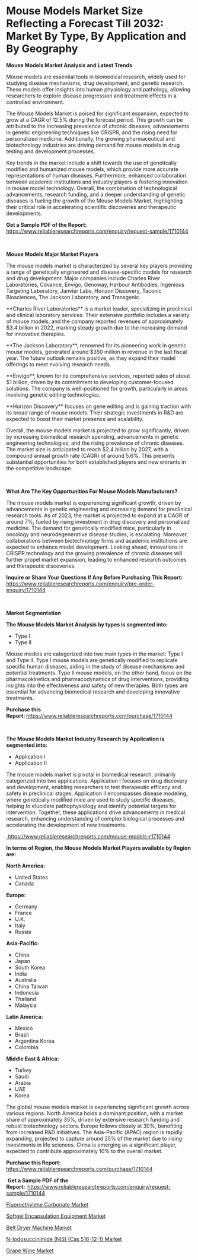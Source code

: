 <p><h1>Mouse Models Market Size Reflecting a Forecast Till 2032: Market By Type, By Application and By Geography</h1></p><p><strong>Mouse Models Market Analysis and Latest Trends</strong></p>
<p><p>Mouse models are essential tools in biomedical research, widely used for studying disease mechanisms, drug development, and genetic research. These models offer insights into human physiology and pathology, allowing researchers to explore disease progression and treatment effects in a controlled environment.</p><p>The Mouse Models Market is poised for significant expansion, expected to grow at a CAGR of 12.5% during the forecast period. This growth can be attributed to the increasing prevalence of chronic diseases, advancements in genetic engineering techniques like CRISPR, and the rising need for personalized medicine. Additionally, the growing pharmaceutical and biotechnology industries are driving demand for mouse models in drug testing and development processes.</p><p>Key trends in the market include a shift towards the use of genetically modified and humanized mouse models, which provide more accurate representations of human diseases. Furthermore, enhanced collaboration between academic institutions and industry players is fostering innovation in mouse model technology. Overall, the combination of technological advancements, research funding, and a deeper understanding of genetic diseases is fueling the growth of the Mouse Models Market, highlighting their critical role in accelerating scientific discoveries and therapeutic developments.</p></p>
<p><strong>Get a Sample PDF of the Report:&nbsp;</strong> <a href="https://www.reliableresearchreports.com/enquiry/request-sample/1710144?utm_campaign=83&utm_medium=2&utm_source=Github&utm_content=ia&utm_term=27032025&utm_id=mouse-models">https://www.reliableresearchreports.com/enquiry/request-sample/1710144</a></p>
<p>&nbsp;</p>
<p><strong>Mouse Models Major Market Players</strong></p>
<p><p>The mouse models market is characterized by several key players providing a range of genetically engineered and disease-specific models for research and drug development. Major companies include Charles River Laboratories, Covance, Envigo, Genoway, Harbour Antibodies, Ingenious Targeting Laboratory, Janvier Labs, Horizon Discovery, Taconic Biosciences, The Jackson Laboratory, and Transgenic.</p><p>**Charles River Laboratories** is a market leader, specializing in preclinical and clinical laboratory services. Their extensive portfolio includes a variety of mouse models, and the company reported revenues of approximately $3.4 billion in 2022, marking steady growth due to the increasing demand for innovative therapies.</p><p>**The Jackson Laboratory**, renowned for its pioneering work in genetic mouse models, generated around $350 million in revenue in the last fiscal year. The future outlook remains positive, as they expand their model offerings to meet evolving research needs.</p><p>**Envigo**, known for its comprehensive services, reported sales of about $1 billion, driven by its commitment to developing customer-focused solutions. The company is well-positioned for growth, particularly in areas involving genetic editing technologies.</p><p>**Horizon Discovery** focuses on gene editing and is gaining traction with its broad range of mouse models. Their strategic investments in R&D are expected to boost their market presence and scalability.</p><p>Overall, the mouse models market is projected to grow significantly, driven by increasing biomedical research spending, advancements in genetic engineering technologies, and the rising prevalence of chronic diseases. The market size is anticipated to reach $2.4 billion by 2027, with a compound annual growth rate (CAGR) of around 5.6%. This presents substantial opportunities for both established players and new entrants in the competitive landscape.</p></p>
<p>&nbsp;</p>
<p><strong>What Are The Key Opportunities For Mouse Models Manufacturers?</strong></p>
<p><p>The mouse models market is experiencing significant growth, driven by advancements in genetic engineering and increasing demand for preclinical research tools. As of 2023, the market is projected to expand at a CAGR of around 7%, fueled by rising investment in drug discovery and personalized medicine. The demand for genetically modified mice, particularly in oncology and neurodegenerative disease studies, is escalating. Moreover, collaborations between biotechnology firms and academic institutions are expected to enhance model development. Looking ahead, innovations in CRISPR technology and the growing prevalence of chronic diseases will further propel market expansion, leading to enhanced research outcomes and therapeutic discoveries.</p></p>
<p><strong>Inquire or Share Your Questions If Any Before Purchasing This Report:</strong> <a href="https://www.reliableresearchreports.com/enquiry/pre-order-enquiry/1710144?utm_campaign=83&utm_medium=2&utm_source=Github&utm_content=ia&utm_term=27032025&utm_id=mouse-models">https://www.reliableresearchreports.com/enquiry/pre-order-enquiry/1710144</a></p>
<p>&nbsp;</p>
<p><strong>Market Segmentation</strong></p>
<p><strong>The Mouse Models Market Analysis by types is segmented into:</strong></p>
<p><ul><li>Type I</li><li>Type II</li></ul></p>
<p><p>Mouse models are categorized into two main types in the market: Type I and Type II. Type I mouse models are genetically modified to replicate specific human diseases, aiding in the study of disease mechanisms and potential treatments. Type II mouse models, on the other hand, focus on the pharmacokinetics and pharmacodynamics of drug interventions, providing insights into the effectiveness and safety of new therapies. Both types are essential for advancing biomedical research and developing innovative treatments.</p></p>
<p><strong>Purchase this Report:&nbsp;</strong><a href="https://www.reliableresearchreports.com/purchase/1710144?utm_campaign=83&utm_medium=2&utm_source=Github&utm_content=ia&utm_term=27032025&utm_id=mouse-models">https://www.reliableresearchreports.com/purchase/1710144</a></p>
<p>&nbsp;</p>
<p><strong>The Mouse Models Market Industry Research by Application is segmented into:</strong></p>
<p><ul><li>Application I</li><li>Application II</li></ul></p>
<p><p>The mouse models market is pivotal in biomedical research, primarily categorized into two applications. Application I focuses on drug discovery and development, enabling researchers to test therapeutic efficacy and safety in preclinical stages. Application II encompasses disease modeling, where genetically modified mice are used to study specific diseases, helping to elucidate pathophysiology and identify potential targets for intervention. Together, these applications drive advancements in medical research, enhancing understanding of complex biological processes and accelerating the development of new treatments.</p></p>
<p><a href="https://www.reliableresearchreports.com/mouse-models-r1710144?utm_campaign=83&utm_medium=2&utm_source=Github&utm_content=ia&utm_term=27032025&utm_id=mouse-models">&nbsp;https://www.reliableresearchreports.com/mouse-models-r1710144</a></p>
<p><strong>In terms of Region, the Mouse Models Market Players available by Region are:</strong></p>
<p>
    <p> <strong> North America: </strong>
        <ul>
            <li>United States</li>
            <li>Canada</li>
        </ul>
        </p> 
    <p> <strong> Europe: </strong>
        <ul>
            <li>Germany</li>
            <li>France</li>
            <li>U.K.</li>
            <li>Italy</li>
            <li>Russia</li>
        </ul>
        </p> 
    <p> <strong> Asia-Pacific: </strong>
        <ul>
            <li>China</li>
            <li>Japan</li>
            <li>South Korea</li>
            <li>India</li>
            <li>Australia</li>
            <li>China Taiwan</li>
            <li>Indonesia</li>
            <li>Thailand</li>
            <li>Malaysia</li>
        </ul>
        </p> 
    <p> <strong> Latin America: </strong>
        <ul>
            <li>Mexico</li>
            <li>Brazil</li>
            <li>Argentina Korea</li>
            <li>Colombia</li>
        </ul>
        </p> 
    <p> <strong> Middle East & Africa: </strong>
        <ul>
            <li>Turkey</li>
            <li>Saudi</li>
            <li>Arabia</li>
            <li>UAE</li>
            <li>Korea</li>
        </ul>
    </p>
    </p>
<p><p>The global mouse models market is experiencing significant growth across various regions. North America holds a dominant position, with a market share of approximately 35%, driven by extensive research funding and robust biotechnology sectors. Europe follows closely at 30%, benefiting from increased R&D initiatives. The Asia-Pacific (APAC) region is rapidly expanding, projected to capture around 25% of the market due to rising investments in life sciences. China is emerging as a significant player, expected to contribute approximately 10% to the overall market.</p></p>
<p><strong>Purchase this Report: </strong><a href="https://www.reliableresearchreports.com/purchase/1710144?utm_campaign=83&utm_medium=2&utm_source=Github&utm_content=ia&utm_term=27032025&utm_id=mouse-models">https://www.reliableresearchreports.com/purchase/1710144</a></p>
<p>&nbsp;<strong>Get a Sample PDF of the Report:&nbsp;&nbsp;</strong><a href="https://www.reliableresearchreports.com/enquiry/request-sample/1710144?utm_campaign=83&utm_medium=2&utm_source=Github&utm_content=ia&utm_term=27032025&utm_id=mouse-models">https://www.reliableresearchreports.com/enquiry/request-sample/1710144</a></p>
<p><strong></strong></p>
<p><p><a href="https://github.com/omduthkevork/Market-Research-Report-List-1/blob/main/fluoroethylene-carbonate-market.md?utm_campaign=83&utm_medium=2&utm_source=Github&utm_content=ia&utm_term=27032025&utm_id=mouse-models">Fluoroethylene Carbonate Market</a></p><p><a href="https://github.com/akramisabtu/Market-Research-Report-List-1/blob/main/softgel-encapsulation-equipment-market.md?utm_campaign=83&utm_medium=2&utm_source=Github&utm_content=ia&utm_term=27032025&utm_id=mouse-models">Softgel Encapsulation Equipment Market</a></p><p><a href="https://github.com/Mayankdeswa/Market-Research-Report-List-1/blob/main/belt-dryer-machine-market.md?utm_campaign=83&utm_medium=2&utm_source=Github&utm_content=ia&utm_term=27032025&utm_id=mouse-models">Belt Dryer Machine Market</a></p><p><a href="https://github.com/mafuzakirju/Market-Research-Report-List-1/blob/main/n-iodosuccinimide-nis-cas-516-12-1-market.md?utm_campaign=83&utm_medium=2&utm_source=Github&utm_content=ia&utm_term=27032025&utm_id=mouse-models">N-Iodosuccinimide (NIS) (Cas 516-12-1) Market</a></p><p><a href="https://github.com/cherrivacius/Market-Research-Report-List-1/blob/main/grape-wine-market.md?utm_campaign=83&utm_medium=2&utm_source=Github&utm_content=ia&utm_term=27032025&utm_id=mouse-models">Grape Wine Market</a></p></p>